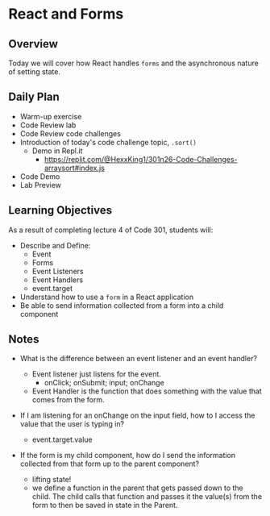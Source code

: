 # React and Forms

## Overview

Today we will cover how React handles `forms` and the asynchronous nature of setting state.

## Daily Plan

- Warm-up exercise
- Code Review lab
- Code Review code challenges
- Introduction of today's code challenge topic, `.sort()`
  - Demo in Repl.it
    - <https://replit.com/@HexxKing1/301n26-Code-Challenges-arraysort#index.js>
- Code Demo
- Lab Preview

## Learning Objectives

As a result of completing lecture 4 of Code 301, students will:

- Describe and Define:
  - Event
  - Forms
  - Event Listeners
  - Event Handlers
  - event.target
- Understand how to use a `form` in a React application
- Be able to send information collected from a form into a child component

## Notes

- What is the difference between an event listener and an event handler?
  - Event listener just listens for the event.
    - onClick; onSubmit; input; onChange
  - Event Handler is the function that does something with the value that comes from the form.

- If I am listening for an onChange on the input field, how to I access the value that the user is typing in?
  - event.target.value

- If the form is my child component, how do I send the information collected from that form up to the parent component?
  - lifting state!
  - we define a function in the parent that gets passed down to the child. The child calls that function and passes it the value(s) from the form to then be saved in state in the Parent.
